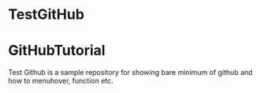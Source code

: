 # TestGitHub
GitHubTutorial
============================

Test Github is a sample repository for showing bare minimum of github and how to menuhover, function etc.

